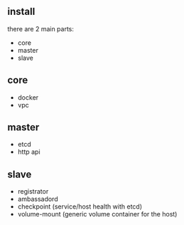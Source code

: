 ## install

there are 2 main parts:

 * core
 * master
 * slave

## core

 * docker
 * vpc

## master

 * etcd
 * http api

## slave

 * registrator
 * ambassadord
 * checkpoint (service/host health with etcd)
 * volume-mount (generic volume container for the host)

